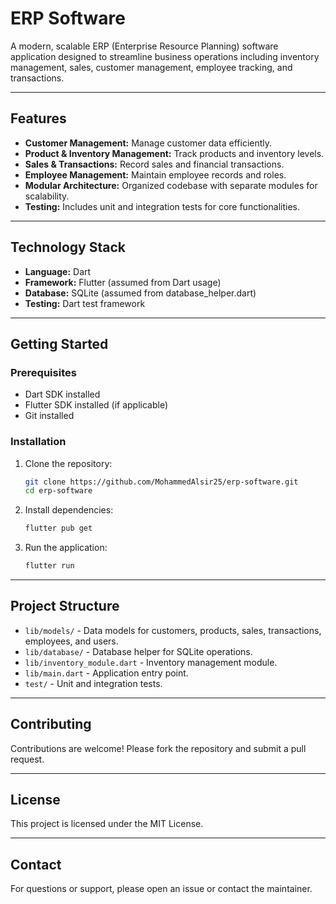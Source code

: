 # ERP Software

A modern, scalable ERP (Enterprise Resource Planning) software application designed to streamline business operations including inventory management, sales, customer management, employee tracking, and transactions.

---

## Features

- **Customer Management:** Manage customer data efficiently.
- **Product & Inventory Management:** Track products and inventory levels.
- **Sales & Transactions:** Record sales and financial transactions.
- **Employee Management:** Maintain employee records and roles.
- **Modular Architecture:** Organized codebase with separate modules for scalability.
- **Testing:** Includes unit and integration tests for core functionalities.

---

## Technology Stack

- **Language:** Dart
- **Framework:** Flutter (assumed from Dart usage)
- **Database:** SQLite (assumed from database_helper.dart)
- **Testing:** Dart test framework

---

## Getting Started

### Prerequisites

- Dart SDK installed
- Flutter SDK installed (if applicable)
- Git installed

### Installation

1. Clone the repository:

   ```bash
   git clone https://github.com/MohammedAlsir25/erp-software.git
   cd erp-software
   ```

2. Install dependencies:

   ```bash
   flutter pub get
   ```

3. Run the application:

   ```bash
   flutter run
   ```

---

## Project Structure

- `lib/models/` - Data models for customers, products, sales, transactions, employees, and users.
- `lib/database/` - Database helper for SQLite operations.
- `lib/inventory_module.dart` - Inventory management module.
- `lib/main.dart` - Application entry point.
- `test/` - Unit and integration tests.

---

## Contributing

Contributions are welcome! Please fork the repository and submit a pull request.

---

## License

This project is licensed under the MIT License.

---

## Contact

For questions or support, please open an issue or contact the maintainer.
